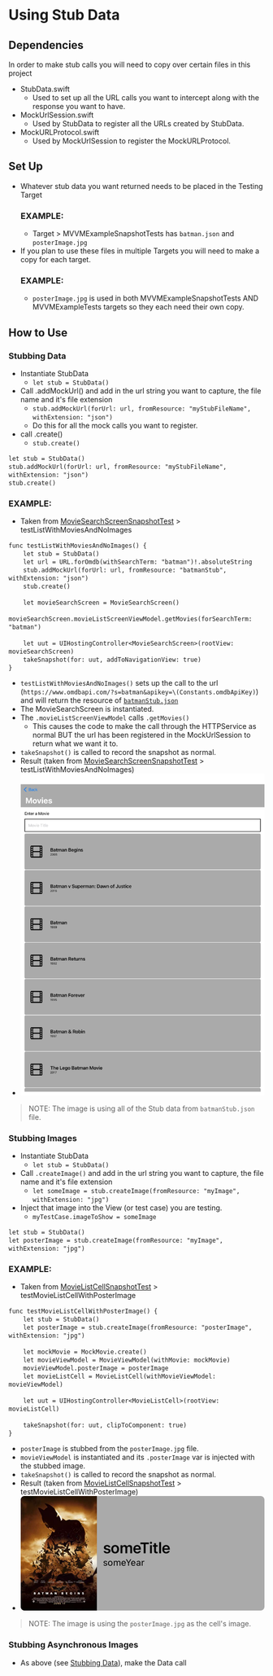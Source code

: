 # Using Stub Data
## Dependencies
In order to make stub calls you will need to copy over certain files in this project
* StubData.swift
  * Used to set up all the URL calls you want to intercept along with the response you want to have.
* MockUrlSession.swift
  * Used by StubData to register all the URLs created by StubData.
* MockURLProtocol.swift
  * Used by MockUrlSession to register the MockURLProtocol.

## Set Up
* Whatever stub data you want returned needs to be placed in the Testing Target
  ### EXAMPLE:
  * Target > MVVMExampleSnapshotTests has `batman.json` and `posterImage.jpg`
* If you plan to use these files in multiple Targets you will need to make a copy for each target.
  ### EXAMPLE:
  * `posterImage.jpg` is used in both MVVMExampleSnapshotTests AND MVVMExampleTests targets so they each need their own copy.

## How to Use
### Stubbing Data
* Instantiate StubData
  * `let stub = StubData()`
* Call .addMockUrl() and add in the url string you want to capture, the file name and it's file extension
  *  `stub.addMockUrl(forUrl: url, fromResource: "myStubFileName", withExtension: "json")`
  *  Do this for all the mock calls you want to register.
* call .create()
  * `stub.create()`
```
let stub = StubData()
stub.addMockUrl(forUrl: url, fromResource: "myStubFileName", withExtension: "json")
stub.create()
```
  ### EXAMPLE:
  * Taken from [MovieSearchScreenSnapshotTest](/MVVMExampleSnapshotTests/Views/Screens/MovieSearchScreenSnapshotTest.swift) > testListWithMoviesAndNoImages
```
func testListWithMoviesAndNoImages() {
    let stub = StubData()
    let url = URL.forOmdb(withSearchTerm: "batman")!.absoluteString
    stub.addMockUrl(forUrl: url, fromResource: "batmanStub", withExtension: "json")
    stub.create()

    let movieSearchScreen = MovieSearchScreen()
    movieSearchScreen.movieListScreenViewModel.getMovies(forSearchTerm: "batman")

    let uut = UIHostingController<MovieSearchScreen>(rootView: movieSearchScreen)
    takeSnapshot(for: uut, addToNavigationView: true)
}
```
   * `testListWithMoviesAndNoImages()` sets up the call to the url (`https://www.omdbapi.com/?s=batman&apikey=\(Constants.omdbApiKey)`) and will return the resource of [`batmanStub.json`](/MVVMExampleSnapshotTests/Base/TestResources/batmanStub.json)
   * The MovieSearchScreen is instantiated.
   * The `.movieListScreenViewModel` calls `.getMovies()`
     * This causes the code to make the call through the HTTPService as normal BUT the url has been registered in the MockUrlSession to return what we want it to.
   * `takeSnapshot()` is called to record the snapshot as normal.
   * Result (taken from [MovieSearchScreenSnapshotTest](/MVVMExampleSnapshotTests/__Snapshots__/MovieSearchScreenSnapshotTest/testListWithMoviesAndNoImages.iPadPro12_9.png) > testListWithMoviesAndNoImages)
   * <img src="/MVVMExampleSnapshotTests/__Snapshots__/MovieSearchScreenSnapshotTest/testListWithMoviesAndNoImages.iPadPro12_9.png" width="500">
> NOTE: The image is using all of the Stub data from `batmanStub.json` file.

### Stubbing Images
* Instantiate StubData
  * `let stub = StubData()`
* Call `.createImage()` and add in the url string you want to capture, the file name and it's file extension
  * `let someImage = stub.createImage(fromResource: "myImage", withExtension: "jpg")`
* Inject that image into the View (or test case) you are testing.
  * `myTestCase.imageToShow = someImage`
```
let stub = StubData()
let posterImage = stub.createImage(fromResource: "myImage", withExtension: "jpg")
```
  ### EXAMPLE:
  * Taken from [MovieListCellSnapshotTest](/MVVMExampleSnapshotTests/Views/Cells/MovieListCellSnapshotTest.swift) > testMovieListCellWithPosterImage
```
func testMovieListCellWithPosterImage() {
    let stub = StubData()
    let posterImage = stub.createImage(fromResource: "posterImage", withExtension: "jpg")

    let mockMovie = MockMovie.create()
    let movieViewModel = MovieViewModel(withMovie: mockMovie)
    movieViewModel.posterImage = posterImage
    let movieListCell = MovieListCell(withMovieViewModel: movieViewModel)

    let uut = UIHostingController<MovieListCell>(rootView: movieListCell)

    takeSnapshot(for: uut, clipToComponent: true)
}
```
  * `posterImage` is stubbed from the `posterImage.jpg` file.
  * `movieViewModel` is instantiated and its `.posterImage` var is injected with the stubbed image.
  * `takeSnapshot()` is called to record the snapshot as normal.
  * Result (taken from [MovieListCellSnapshotTest](/MVVMExampleSnapshotTests/__Snapshots__/MovieListCellSnapshotTest/testMovieListCellWithPosterImage.iPhoneSe.png) > testMovieListCellWithPosterImage)
  * <img src="/MVVMExampleSnapshotTests/__Snapshots__/MovieListCellSnapshotTest/testMovieListCellWithPosterImage.iPhoneSe.png" width="500">
> NOTE: The image is using the `posterImage.jpg` as the cell's image.

### Stubbing Asynchronous Images
* As above (see [Stubbing Data](#stubbing-data)), make the Data call
